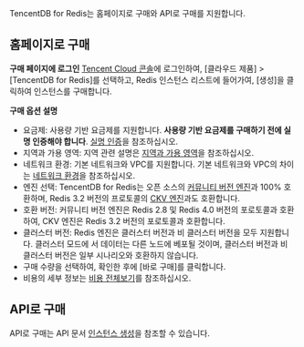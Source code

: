 
TencentDB for Redis는 홈페이지로 구매와 API로 구매를 지원합니다.

## 홈페이지로 구매
**구매 페이지에 로그인**
[Tencent Cloud 콘솔](https://console.cloud.tencent.com/)에 로그인하여, [클라우드 제품] > [TencentDB for Redis]를 선택하고, Redis 인스턴스 리스트에 들어가여, [생성]을 클릭하여 인스턴스를 구매합니다.

**구매 옵션 설명**
- 요금제: 사용량 기반 요금제를 지원합니다. **사용량 기반 요금제를 구매하기 전에 실명 인증해야 합니다**. [실명 인증](https://cloud.tencent.com/document/product/378/3629)을 참조하십시오.
- 지역과 가용 영역: 지역 관련 설명은 [지역과 가용 영역](https://cloud.tencent.com/document/product/239/4106)을 참조하십시오.
- 네트워크 환경: 기본 네트워크와 VPC를 지원합니다. 기본 네트워크와 VPC의 차이는 [네트워크 환경](https://cloud.tencent.com/document/product/213/5227)을 참조하십시오.
- 엔진 선택: TencentDB for Redis는 오픈 소스의 [커뮤니티 버전 엔진](https://cloud.tencent.com/document/product/239/17953)과 100% 호환하며, Redis 3.2 버전의 프로토콜의 [CKV 엔진](https://cloud.tencent.com/document/product/239/17954)과도 호환합니다.
- 호환 버전: 커뮤니티 버전 엔진은 Redis 2.8 및 Redis 4.0 버전의 포로토콜과 호환하여, CKV 엔진은 Redis 3.2 버전의 포로토콜과 호환합니다.
- 클러스터 버전: Redis 엔진은 클러스터 버전과 비 클러스터 버전을 모두 지원합니다. 클러스터 모드에 서 데이터는 다른 노드에 베포될 것이며, 클러스터 버전과 비 클러스터 버전은 일부 시나리오와 호환하지 않습니다.
- 구매 수량을 선택하여, 확인한 후에 [바로 구매]를 클릭합니다.
- 비용의 세부 정보는 [비용 전체보기](https://cloud.tencent.com/document/product/239/9894)를 참조하십시오.

## API로 구매
API로 구매는 API 문서 [인스턴스 생성](https://cloud.tencent.com/document/product/239/20026)을 참조할 수 있습니다.
